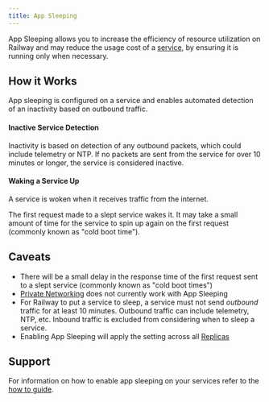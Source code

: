 ```yaml
---
title: App Sleeping
---
```


<PriorityBoardingBanner />

App Sleeping allows you to increase the efficiency of resource utilization on Railway and may reduce the usage cost of a [service](/reference/services), by ensuring it is running only when necessary.


## How it Works

App sleeping is configured on a service and enables automated detection of an inactivity based on outbound traffic.

#### Inactive Service Detection

Inactivity is based on detection of any outbound packets, which could include telemetry or NTP. If no packets are sent from the service for over 10 minutes or longer, the service is considered inactive.


#### Waking a Service Up

A service is woken when it receives traffic from the internet.

The first request made to a slept service wakes it.  It may take a small amount of time for the service to spin up again on the first request (commonly known as "cold boot time").

## Caveats
- There will be a small delay in the response time of the first request sent to a slept service (commonly known as "cold boot times")
- [Private Networking](/reference/private-networking) does not currently work with App Sleeping
- For Railway to put a service to sleep, a service must not send *outbound* traffic for at least 10 minutes. Outbound traffic can include telemetry, NTP, etc.  Inbound traffic is excluded from considering when to sleep a service.
- Enabling App Sleeping will apply the setting across all [Replicas](/reference/scaling#horizontal-scaling-with-replicas)

## Support

For information on how to enable app sleeping on your services refer to the [how to guide](/guides/optimize-usage#enabling-app-sleeping).